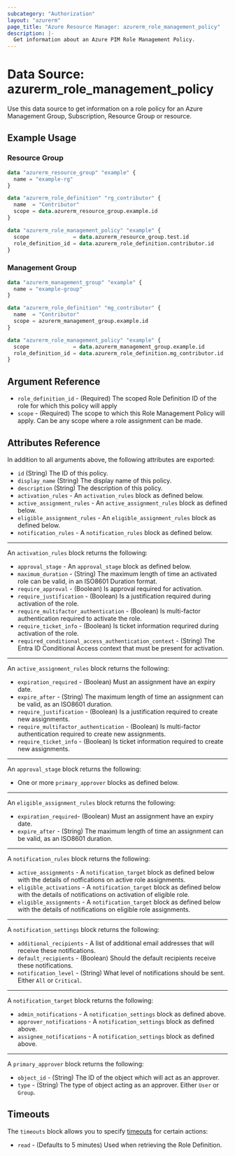 ```yaml
---
subcategory: "Authorization"
layout: "azurerm"
page_title: "Azure Resource Manager: azurerm_role_management_policy"
description: |-
  Get information about an Azure PIM Role Management Policy.
---
```


# Data Source: azurerm_role_management_policy

Use this data source to get information on a role policy for an Azure Management Group, Subscription, Resource Group or resource.

## Example Usage

### Resource Group

```terraform
data "azurerm_resource_group" "example" {
  name = "example-rg"
}

data "azurerm_role_definition" "rg_contributor" {
  name  = "Contributor"
  scope = data.azurerm_resource_group.example.id
}

data "azurerm_role_management_policy" "example" {
  scope              = data.azurerm_resource_group.test.id
  role_definition_id = data.azurerm_role_definition.contributor.id
}
```

### Management Group

```terraform
data "azurerm_management_group" "example" {
  name = "example-group"
}

data "azurerm_role_definition" "mg_contributor" {
  name  = "Contributor"
  scope = azurerm_management_group.example.id
}

data "azurerm_role_management_policy" "example" {
  scope              = data.azurerm_management_group.example.id
  role_definition_id = data.azurerm_role_definition.mg_contributor.id
}
```

## Argument Reference

* `role_definition_id` - (Required) The scoped Role Definition ID of the role for which this policy will apply
* `scope` - (Required) The scope to which this Role Management Policy will apply. Can be any scope where a role assignment can be made.

## Attributes Reference

In addition to all arguments above, the following attributes are exported:

* `id` (String) The ID of this policy.
* `display_name` (String) The display name of this policy.
* `description` (String) The description of this policy.
* `activation_rules` - An `activation_rules` block as defined below.
* `active_assignment_rules` - An `active_assignment_rules` block as defined below.
* `eligible_assignment_rules` - An `eligible_assignment_rules` block as defined below.
* `notification_rules` - A `notification_rules` block as defined below.

---

An `activation_rules` block returns the following:

* `approval_stage` - An `approval_stage` block as defined below.
* `maximum_duration` - (String) The maximum length of time an activated role can be valid, in an ISO8601 Duration format.
* `require_approval` - (Boolean) Is approval required for activation.
* `require_justification` - (Boolean) Is a justification required during activation of the role.
* `require_multifactor_authentication` - (Boolean) Is multi-factor authentication required to activate the role.
* `require_ticket_info` - (Boolean) Is ticket information requrired during activation of the role.
* `required_conditional_access_authentication_context` - (String) The Entra ID Conditional Access context that must be present for activation.

---

An `active_assignment_rules` block returns the following:

* `expiration_required` - (Boolean) Must an assignment have an expiry date.
* `expire_after` - (String) The maximum length of time an assignment can be valid, as an ISO8601 duration.
* `require_justification` - (Boolean) Is a justification required to create new assignments.
* `require_multifactor_authentication` - (Boolean) Is multi-factor authentication required to create new assignments.
* `require_ticket_info` - (Boolean) Is ticket information required to create new assignments.

---

An `approval_stage` block returns the following:

* One or more `primary_approver` blocks as defined below.

---

An `eligible_assignment_rules` block returns the following:

* `expiration_required`- (Boolean) Must an assignment have an expiry date.
* `expire_after` - (String) The maximum length of time an assignment can be valid, as an ISO8601 duration.

---

A `notification_rules` block returns the following:

* `active_assignments` - A `notification_target` block as defined below with the details of notfications on active role assignments.
* `eligible_activations` - A `notification_target` block as defined below with the details of notifications on activation of eligible role.
* `eligible_assignments` - A `notification_target` block as defined below with the details of notifications on eligible role assignments.

---

A `notification_settings` block returns the following:

* `additional_recipients` - A list of additional email addresses that will receive these notifications.
* `default_recipients` - (Boolean) Should the default recipients receive these notifications.
* `notification_level` - (String) What level of notifications should be sent. Either `All` or `Critical`.

---

A `notification_target` block returns the following:

* `admin_notifications` - A `notification_settings` block as defined above.
* `approver_notifications` - A `notification_settings` block as defined above.
* `assignee_notifications` - A `notification_settings` block as defined above.

---

A `primary_approver` block returns the following:

* `object_id` - (String) The ID of the object which will act as an approver.
* `type` - (String) The type of object acting as an approver. Either `User` or `Group`.

## Timeouts

The `timeouts` block allows you to specify [timeouts](https://www.terraform.io/language/resources/syntax#operation-timeouts) for certain actions:

* `read` - (Defaults to 5 minutes) Used when retrieving the Role Definition.
